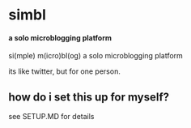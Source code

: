 # simbl
#### a solo microblogging platform

si(mple) m(icro)bl(og)
a solo microblogging platform

its like twitter, but for one person.

## how do i set this up for myself?
see SETUP.MD for details